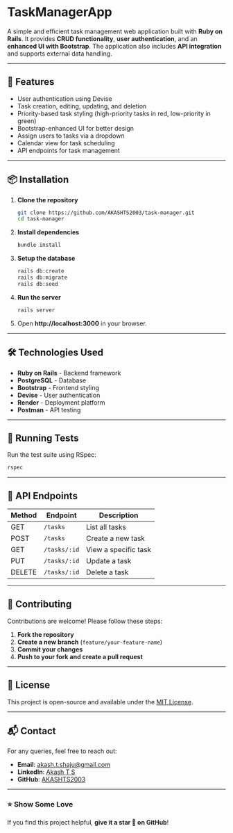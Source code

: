 # TaskManagerApp

A simple and efficient task management web application built with **Ruby on Rails**. It provides **CRUD functionality**, **user authentication**, and an **enhanced UI with Bootstrap**. The application also includes **API integration** and supports external data handling.

---

## 🚀 Features

- User authentication using Devise
- Task creation, editing, updating, and deletion
- Priority-based task styling (high-priority tasks in red, low-priority in green)
- Bootstrap-enhanced UI for better design
- Assign users to tasks via a dropdown
- Calendar view for task scheduling
- API endpoints for task management
  
---

## 📦 Installation

1. **Clone the repository**  
   ```bash
   git clone https://github.com/AKASHTS2003/task-manager.git
   cd task-manager
   ```

2. **Install dependencies**  
   ```bash
   bundle install
   ```

3. **Setup the database**  
   ```bash
   rails db:create
   rails db:migrate
   rails db:seed
   ```

4. **Run the server**  
   ```bash
   rails server
   ```

5. Open **http://localhost:3000** in your browser.

---

## 🛠 Technologies Used

- **Ruby on Rails** - Backend framework
- **PostgreSQL** - Database
- **Bootstrap** - Frontend styling
- **Devise** - User authentication
- **Render** - Deployment platform
- **Postman** - API testing

---

## 🧪 Running Tests

Run the test suite using RSpec:  
```bash
rspec
```

---

## 📡 API Endpoints

| Method | Endpoint          | Description            |
|--------|------------------|------------------------|
| GET    | `/tasks`         | List all tasks        |
| POST   | `/tasks`         | Create a new task     |
| GET    | `/tasks/:id`     | View a specific task  |
| PUT    | `/tasks/:id`     | Update a task         |
| DELETE | `/tasks/:id`     | Delete a task         |

---


## 🤝 Contributing

Contributions are welcome! Please follow these steps:

1. **Fork the repository**  
2. **Create a new branch** (`feature/your-feature-name`)  
3. **Commit your changes**  
4. **Push to your fork and create a pull request**  

---

## 📜 License

This project is open-source and available under the [MIT License](LICENSE).

---

## 📬 Contact

For any queries, feel free to reach out:

- **Email**: [akash.t.shaju@gmail.com](mailto:akash.t.shaju@gmail.com)
- **LinkedIn**: [Akash T S](https://www.linkedin.com/in/akash-t-shaju/)
- **GitHub**: [AKASHTS2003](https://github.com/AKASHTS2003)

---

### ⭐ Show Some Love  
If you find this project helpful, **give it a star 🌟 on GitHub**!
